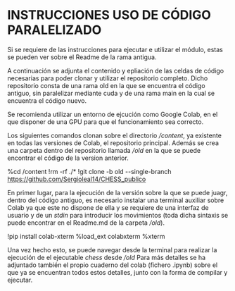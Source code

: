 
# INSTRUCCIONES USO DE CÓDIGO PARALELIZADO

Si se requiere de las instrucciones para ejecutar e utilizar el módulo, estas se pueden ver sobre el Readme de la rama
antigua. 

A continuación se adjunta el contenido y epliación de las celdas de código necesarias para poder clonar y utilizar el repositorio completo. Dicho repositorio consta de una rama old en la que se encuentra el código antiguo, sin paralelizar mediante cuda y de una rama main en la cual se encuentra el código nuevo. 

Se recomienda utilizar un entorno de ejcución como Google Colab, en el que disponer de una GPU para que el funcionamiento sea correcto. 

Los siguientes comandos clonan sobre el directorio _/content_, ya existente en todas las versiones de Colab, el repositorio principal. Además se crea una carpeta dentro del repositorio llamada _/old_ en la que se puede encontrar el código de la version anterior.

%cd /content
!rm -rf ./*
!git clone -b old --single-branch https://github.com/Sergioleal14/CHESS_publico

En primer lugar, para la ejecución de la versión sobre la que se puede juagr, dentro del código antiguo, es necesario instalar una terminal auxiliar sobre Colab ya que este no dispone de ella y se requiere de una interfaz de usuario y de un _stdin_ para introducir los movimientos (toda dicha sintaxis se puede encontrar en el Readme.md de la carpeta _/old_). 

!pip install colab-xterm
%load_ext colabxterm
%xterm

Una vez hecho esto, se puede navegar desde la terminal para realizar la ejecución de el ejecutable _chess_ desde _/old_
Para más detalles se ha adjuntado también el propio cuaderno del colab (fichero .ipynb) sobre el que ya se encuentran todos estos detalles, junto con la forma de compilar y ejecutar.